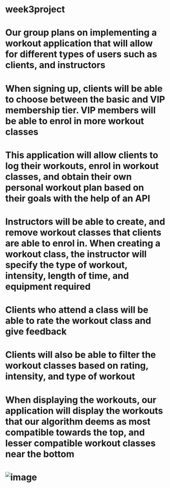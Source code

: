 # week3project
# Our group plans on implementing a workout application that will allow for different types of users such as clients, and instructors
# When signing up, clients will be able to choose between the basic and VIP membership tier. VIP members will be able to enrol in more workout classes
# This application will allow clients to log their workouts, enrol in workout classes, and obtain their own personal workout plan based on their goals with the help of an API
# Instructors will be able to create, and remove workout classes that clients are able to enrol in. When creating a workout class, the instructor will specify the type of workout, intensity, length of time, and equipment required
# Clients who attend a class will be able to rate the workout class and give feedback
# Clients will also be able to filter the workout classes based on rating, intensity, and type of workout
# When displaying the workouts, our application will display the workouts that our algorithm deems as most compatible towards the top, and lesser compatible workout classes near the bottom
# ![image](https://github.com/thomassems/week3project/assets/107775036/e35ebda9-0c2c-4492-95c5-e612db264b7b)
